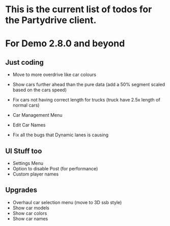 # This is the current list of todos for the Partydrive client.

# For Demo 2.8.0 and beyond

## Just coding
- Move to more overdrive like car colours

- Show cars further ahead than the pure data (add a 50% segment scaled based on the cars speed)

- Fix cars not having correct length for trucks (truck have 2.5x length of normal cars)

- Car Management Menu
 - Edit Car Names

- Fix all the bugs that Dynamic lanes is causing

## UI Stuff too
- Settings Menu
 - Option to disable Post (for performance)
- Custom player names

## Upgrades
- Overhaul car selection menu (move to 3D ssb style)
 - Show car models
 - Show car colors
 - Show car names